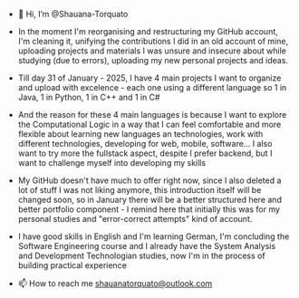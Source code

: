 - 👋 Hi, I’m @Shauana-Torquato

- In the moment I'm reorganising and restructuring my GitHub account, I'm cleaning it, unifying the contributions I did in an old account of mine, uploading projects and materials I was unsure and insecure about while studying (due to errors), uploading my new personal projects and ideas.
- Till day 31 of January - 2025, I have 4 main projects I want to organize and upload with excelence - each one using a different language so 1 in Java, 1 in Python, 1 in C++ and 1 in C#
- And the reason for these 4 main languages is because I want to explore the Computational Logic in a way that I can feel comfortable and more flexible about learning new languages an technologies, work with different technologies, developing for web, mobile, software... I also want to try more the fullstack aspect, despite I prefer backend, but I want to challenge myself into developing my skills 
- My GitHub doesn't have much to offer right now, since I also deleted a lot of stuff I was not liking anymore, this introduction itself will be changed soon, so in January there will be a better structured here and better portfolio component - I remind here that initially this was for my personal studies and "error-correct attempts" kind of account.

- I have good skills in English and I'm learning German, I'm concluding the Software Engineering course and I already have the System Analysis and Development Technologian studies, now I'm in the process of building practical experience
  

- 📫 How to reach me shauanatorquato@outlook.com


<!---
Shauana-Torquato/Shauana-Torquato is a ✨ special ✨ repository because its `README.md` (this file) appears on your GitHub profile.
You can click the Preview link to take a look at your changes.
--->
